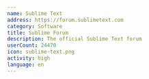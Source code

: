 ```yaml
---
name: Sublime Text
address: https://forum.sublimetext.com
category: Software
title: Sublime Forum
description: The official Sublime Text forum
userCount: 24470
icon: sublime-text.png
activity: high
language: en
---
```

